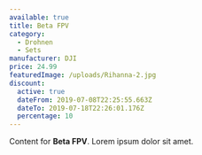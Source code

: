 ```yaml
---
available: true
title: Beta FPV
category:
  - Drohnen
  - Sets
manufacturer: DJI
price: 24.99
featuredImage: /uploads/Rihanna-2.jpg
discount:
  active: true
  dateFrom: 2019-07-08T22:25:55.663Z
  dateTo: 2019-07-18T22:26:01.176Z
  percentage: 10
---
```


Content for **Beta FPV**. Lorem ipsum dolor sit amet.
